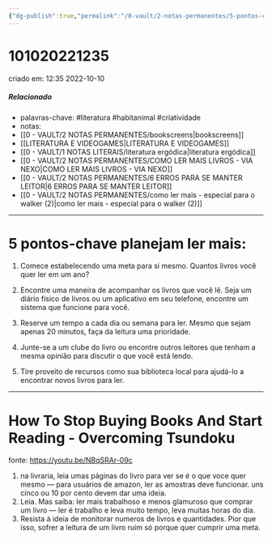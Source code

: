 ```yaml
---
{"dg-publish":true,"permalink":"/0-vault/2-notas-permanentes/5-pontos-chave-para-aquele-que-planejam-ler-mais/","tags":["permanente","literatura","habitanimal","criatividade"],"dgHomeLink":true,"dgShowLocalGraph":true,"dgShowFileTree":true,"dgEnableSearch":true}
---
```


# 101020221235
criado em: 12:35 2022-10-10

##### Relacionado
- palavras-chave: #literatura #habitanimal #criatividade 
- notas:
- [[0 - VAULT/2 NOTAS PERMANENTES/bookscreens\|bookscreens]]
- [[LITERATURA E VIDEOGAMES\|LITERATURA E VIDEOGAMES]]
- [[0 - VAULT/1 NOTAS LITERAIS/literatura ergódica\|literatura ergódica]]
- [[0 - VAULT/2 NOTAS PERMANENTES/COMO LER MAIS LIVROS - VIA NEXO\|COMO LER MAIS LIVROS - VIA NEXO]]
- [[0 - VAULT/2 NOTAS PERMANENTES/6 ERROS PARA SE MANTER LEITOR\|6 ERROS PARA SE MANTER LEITOR]]
- [[0 - VAULT/2 NOTAS PERMANENTES/como ler mais - especial para o walker (2)\|como ler mais - especial para o walker (2)]]

---
# 5 pontos-chave planejam ler mais:  
  
1. Comece estabelecendo uma meta para si mesmo. Quantos livros você quer ler em um ano?  
  
2. Encontre uma maneira de acompanhar os livros que você lê. Seja um diário físico de livros ou um aplicativo em seu telefone, encontre um sistema que funcione para você.  
  
3. Reserve um tempo a cada dia ou semana para ler. Mesmo que sejam apenas 20 minutos, faça da leitura uma prioridade.  
  
4. Junte-se a um clube do livro ou encontre outros leitores que tenham a mesma opinião para discutir o que você está lendo.  
  
5. Tire proveito de recursos como sua biblioteca local para ajudá-lo a encontrar novos livros para ler.  

---
# How To Stop Buying Books And Start Reading - Overcoming Tsundoku
fonte: https://youtu.be/NBqSRAr-09c

1. na livraria, leia umas páginas do livro para ver se é o que voce quer mesmo — para usuários de amazon, ler as amostras deve funcionar. uns cinco ou 10 por cento devem dar uma ideia.
2. Leia. Mas saiba: ler mais trabalhoso e menos glamuroso que comprar um livro — ler é trabalho e leva muito tempo, leva muitas horas do dia. 
3. Resista à ideia de monitorar numeros de livros e quantidades. Pior que isso, sofrer a leitura de um livro ruim só porque quer cumprir uma meta.
